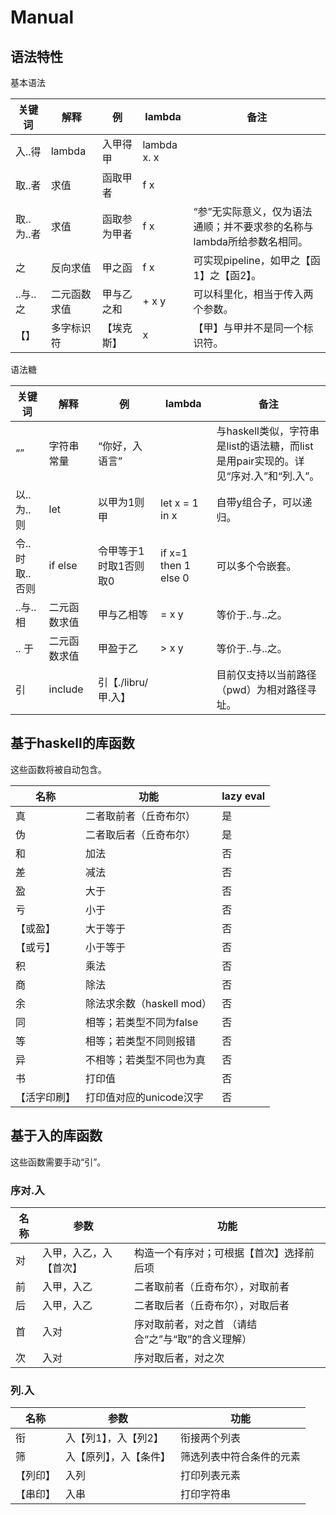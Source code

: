 # Manual

## 语法特性

基本语法

| 关键词        | 解释        | 例            | lambda      | 备注 |
| ------------- | ---------- | ------------- | ----------- | ---- |
| 入..得        | lambda      | 入甲得甲      | lambda x. x |      |
| 取..者        | 求值        | 函取甲者      | f x         |      | 
| 取..为..者    | 求值        | 函取参为甲者   | f x         | “参”无实际意义，仅为语法通顺；并不要求参的名称与lambda所给参数名相同。 |
| 之            | 反向求值    | 甲之函         | f x        | 可实现pipeline，如甲之【函1】之【函2】。 |
| ..与..之      | 二元函数求值 | 甲与乙之和    | + x y       | 可以科里化，相当于传入两个参数。 |
| 【】          | 多字标识符  | 【埃克斯】     | x           | 【甲】与甲并不是同一个标识符。 |

语法糖

| 关键词        | 解释        | 例            | lambda      | 备注 |
| ------------- | ---------- | ------------- | ----------- | ---- |
| “”            | 字符串常量  | “你好，入语言” |             | 与haskell类似，字符串是list的语法糖，而list是用pair实现的。详见“序对.入”和“列.入”。 |
| 以..为..则    | let         | 以甲为1则甲    | let x = 1 in x | 自带y组合子，可以递归。|
| 令..时取..否则 | if else    | 令甲等于1时取1否则取0 | if x=1 then 1 else 0 | 可以多个令嵌套。 |
| ..与..相      | 二元函数求值 | 甲与乙相等    | = x y       | 等价于..与..之。 |
| .. 于         | 二元函数求值 | 甲盈于乙      | > x y       | 等价于..与..之。 |
| 引            | include     | 引【./libru/甲.入】 |        | 目前仅支持以当前路径（pwd）为相对路径寻址。 |


## 基于haskell的库函数

这些函数将被自动包含。

| 名称          | 功能                              | lazy eval |
| ------------- | --------------------------------- | ------- |
| 真            | 二者取前者（丘奇布尔）             | 是       |
| 伪            | 二者取后者（丘奇布尔）             | 是       |
| 和            | 加法                              | 否       |
| 差            | 减法                              | 否       |
| 盈            | 大于                              | 否       |
| 亏            | 小于                              | 否       |
| 【或盈】      | 大于等于                          | 否       |
| 【或亏】      | 小于等于                          | 否       |
| 积            | 乘法                              | 否       |
| 商            | 除法                              | 否       |
| 余            | 除法求余数（haskell mod）         | 否       |
| 同            | 相等；若类型不同为false            | 否       |
| 等            | 相等；若类型不同则报错             | 否       |
| 异            | 不相等；若类型不同也为真           | 否       |
| 书            | 打印值                            | 否       |
| 【活字印刷】   | 打印值对应的unicode汉字           | 否       |

## 基于入的库函数

这些函数需要手动“引”。

### 序对.入

| 名称          | 参数                  | 功能                                   |
| ------------- | --------------------- | ------------------------------------- |
| 对            | 入甲，入乙，入【首次】 | 构造一个有序对；可根据【首次】选择前后项 |
| 前            | 入甲，入乙             | 二者取前者（丘奇布尔），对取前者        |
| 后            | 入甲，入乙             | 二者取后者（丘奇布尔），对取后者         |
| 首            | 入对                   | 序对取前者，对之首 （请结合“之”与“取”的含义理解）|
| 次            | 入对                   | 序对取后者，对之次                      |

### 列.入

| 名称          | 参数                  | 功能                                   |
| ------------- | --------------------- | ------------------------------------- |
| 衔            | 入【列1】，入【列2】   | 衔接两个列表                            |
| 筛            | 入【原列】，入【条件】 | 筛选列表中符合条件的元素                 |
| 【列印】      | 入列                  | 打印列表元素                            |
| 【串印】      | 入串                  | 打印字符串                              | 